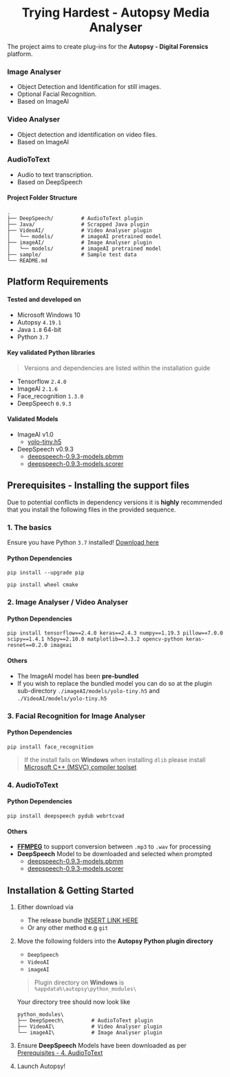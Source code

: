 <h1 align="center"> Trying Hardest - Autopsy Media Analyser </h1>

The project aims to create plug-ins for the **Autopsy - Digital Forensics** platform.

### Image Analyser
- Object Detection and Identification for still images.
- Optional Facial Recognition.
- Based on ImageAI

### Video Analyser
- Object detection and identification on video files.
- Based on ImageAI

### AudioToText
- Audio to text transcription.
- Based on DeepSpeech

#### Project Folder Structure 
```
.
├── DeepSpeech/         # AudioToText plugin
├── Java/               # Scrapped Java plugin
├── VideoAI/            # Video Analyser plugin
│   └── models/         # imageAI pretrained model
├── imageAI/            # Image Analyser plugin
│   └── models/         # imageAI pretrained model
├── sample/             # Sample test data
└── README.md
```
## Platform Requirements
#### Tested and developed on
- Microsoft Windows 10
- Autopsy `4.19.1`
- Java `1.8` 64-bit
- Python `3.7`

#### Key validated Python libraries
> Versions and dependencies are listed within the installation guide
- Tensorflow `2.4.0`
- ImageAI `2.1.6`
- Face_recognition `1.3.0`
- DeepSpeech `0.9.3`

#### Validated Models
- ImageAI v1.0
  - [yolo-tiny.h5](https://github.com/OlafenwaMoses/ImageAI/releases/tag/1.0)
- DeepSpeech v0.9.3
  - [deepspeech-0.9.3-models.pbmm](https://github.com/mozilla/DeepSpeech/releases/tag/v0.9.3)
  - [deepspeech-0.9.3-models.scorer](https://github.com/mozilla/DeepSpeech/releases/tag/v0.9.3)

## Prerequisites - Installing the support files
Due to potential conflicts in dependency versions it is **highly** recommended that you install the following files in the provided sequence.

### 1. The basics

Ensure you have Python `3.7` installed! [Download here](https://www.python.org/downloads/release/python-379/)

#### Python Dependencies
```
pip install --upgrade pip
```
```
pip install wheel cmake
```

### 2. Image Analyser / Video Analyser
#### Python Dependencies
```
pip install tensorflow==2.4.0 keras==2.4.3 numpy==1.19.3 pillow==7.0.0 scipy==1.4.1 h5py==2.10.0 matplotlib==3.3.2 opencv-python keras-resnet==0.2.0 imageai
```
#### Others
- The ImageAI model has been **pre-bundled**
- If you wish to replace the bundled model you can do so at the plugin sub-directory `./imageAI/models/yolo-tiny.h5` and `./VideoAI/models/yolo-tiny.h5`

### 3. Facial Recognition for Image Analyser
#### Python Dependencies
 ```
 pip install face_recognition
 ```
> If the install fails on **Windows** when installing `dlib` please install [Microsoft C++ (MSVC) compiler toolset](https://docs.microsoft.com/en-us/cpp/build/building-on-the-command-line?view=msvc-160)
 
### 4. AudioToText
#### Python Dependencies
```
pip install deepspeech pydub webrtcvad
```
#### Others
- [**FFMPEG**](https://www.ffmpeg.org/download.html) to support conversion between `.mp3` to `.wav` for processing
- **DeepSpeech** Model to be downloaded and selected when prompted
  - [deepspeech-0.9.3-models.pbmm](https://github.com/mozilla/DeepSpeech/releases/tag/v0.9.3)
  - [deepspeech-0.9.3-models.scorer](https://github.com/mozilla/DeepSpeech/releases/tag/v0.9.3)

## Installation & Getting Started
1. Either download via
    - The release bundle [INSERT LINK HERE](http://github.com)
    - Or any other method e.g `git`
    
2. Move the following folders into the **Autopsy Python plugin directory**
    - `DeepSpeech`
    - `VideoAI`
    - `imageAI`
    > Plugin directory on **Windows** is `%appdata%\autopsy\python_modules\`
  
    Your directory tree should now look like
  
    ```
    python_modules\
    ├── DeepSpeech\         # AudioToText plugin
    ├── VideoAI\            # Video Analyser plugin
    └── imageAI\            # Image Analyser plugin
    ```

3. Ensure **DeepSpeech** Models have been downloaded as per [Prerequisites - 4. AudioToText](https://github.com/junhui-f/ICT2202-DF-Assignment_One#others)

4. Launch Autopsy!
